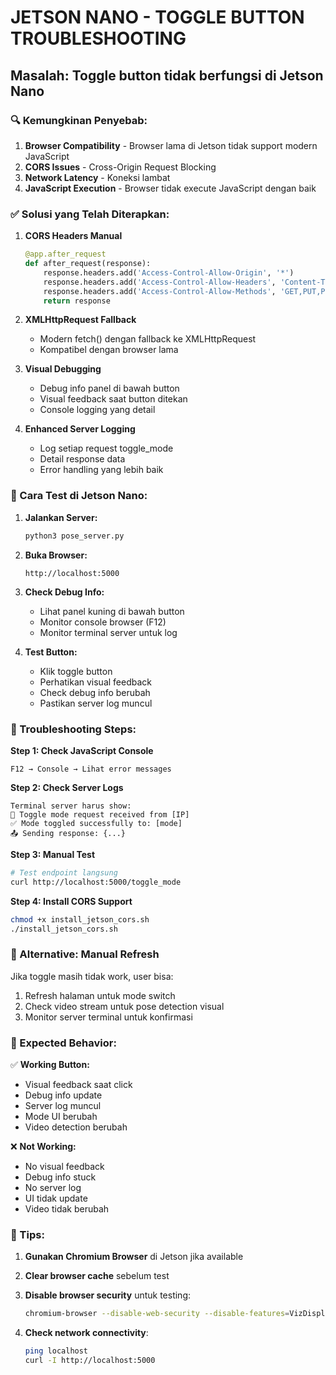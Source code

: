 # JETSON NANO - TOGGLE BUTTON TROUBLESHOOTING

## Masalah: Toggle button tidak berfungsi di Jetson Nano

### 🔍 Kemungkinan Penyebab:

1. **Browser Compatibility** - Browser lama di Jetson tidak support modern JavaScript
2. **CORS Issues** - Cross-Origin Request Blocking
3. **Network Latency** - Koneksi lambat
4. **JavaScript Execution** - Browser tidak execute JavaScript dengan baik

### ✅ Solusi yang Telah Diterapkan:

1. **CORS Headers Manual**
   ```python
   @app.after_request
   def after_request(response):
       response.headers.add('Access-Control-Allow-Origin', '*')
       response.headers.add('Access-Control-Allow-Headers', 'Content-Type,Authorization')
       response.headers.add('Access-Control-Allow-Methods', 'GET,PUT,POST,DELETE,OPTIONS')
       return response
   ```

2. **XMLHttpRequest Fallback**
   - Modern fetch() dengan fallback ke XMLHttpRequest
   - Kompatibel dengan browser lama

3. **Visual Debugging**
   - Debug info panel di bawah button
   - Visual feedback saat button ditekan
   - Console logging yang detail

4. **Enhanced Server Logging**
   - Log setiap request toggle_mode
   - Detail response data
   - Error handling yang lebih baik

### 🚀 Cara Test di Jetson Nano:

1. **Jalankan Server:**
   ```bash
   python3 pose_server.py
   ```

2. **Buka Browser:**
   ```
   http://localhost:5000
   ```

3. **Check Debug Info:**
   - Lihat panel kuning di bawah button
   - Monitor console browser (F12)
   - Monitor terminal server untuk log

4. **Test Button:**
   - Klik toggle button
   - Perhatikan visual feedback
   - Check debug info berubah
   - Pastikan server log muncul

### 🔧 Troubleshooting Steps:

**Step 1: Check JavaScript Console**
```
F12 → Console → Lihat error messages
```

**Step 2: Check Server Logs**
```
Terminal server harus show:
🔄 Toggle mode request received from [IP]
✅ Mode toggled successfully to: [mode]
📤 Sending response: {...}
```

**Step 3: Manual Test**
```bash
# Test endpoint langsung
curl http://localhost:5000/toggle_mode
```

**Step 4: Install CORS Support**
```bash
chmod +x install_jetson_cors.sh
./install_jetson_cors.sh
```

### 📱 Alternative: Manual Refresh

Jika toggle masih tidak work, user bisa:
1. Refresh halaman untuk mode switch
2. Check video stream untuk pose detection visual
3. Monitor server terminal untuk konfirmasi

### 🎯 Expected Behavior:

✅ **Working Button:**
- Visual feedback saat click
- Debug info update
- Server log muncul
- Mode UI berubah
- Video detection berubah

❌ **Not Working:**
- No visual feedback
- Debug info stuck
- No server log
- UI tidak update
- Video tidak berubah

### 🌟 Tips:

1. **Gunakan Chromium Browser** di Jetson jika available
2. **Clear browser cache** sebelum test
3. **Disable browser security** untuk testing:
   ```bash
   chromium-browser --disable-web-security --disable-features=VizDisplayCompositor
   ```

4. **Check network connectivity**:
   ```bash
   ping localhost
   curl -I http://localhost:5000
   ```
